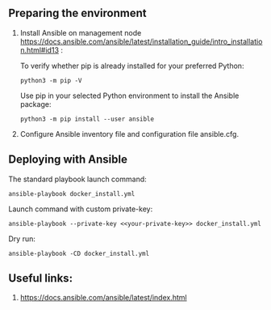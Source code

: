 ## Preparing the environment

1.	Install Ansible on management node https://docs.ansible.com/ansible/latest/installation_guide/intro_installation.html#id13 :

    To verify whether pip is already installed for your preferred Python:
     ```
     python3 -m pip -V
     ```
    
    Use pip in your selected Python environment to install the Ansible package:
    ```
    python3 -m pip install --user ansible
    ```

2.	Configure Ansible inventory file and configuration file ansible.cfg.


## Deploying with Ansible
The standard playbook launch command: 

```
ansible-playbook docker_install.yml

```
Launch command with custom private-key:

```
ansible-playbook --private-key <<your-private-key>> docker_install.yml

```
Dry run:

```
ansible-playbook -CD docker_install.yml

```

## Useful links:
1.	https://docs.ansible.com/ansible/latest/index.html 